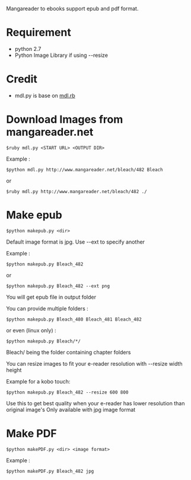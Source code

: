Mangareader to ebooks support epub and pdf format.

Requirement
===========

* python 2.7
* Python Image Library if using --resize

Credit
======

* mdl.py is base on [mdl.rb](https://github.com/lukaszkorecki/mdl)

Download Images from mangareader.net
====================================

	$ruby mdl.py <START URL> <OUTPUT DIR> 

Example :

	$python mdl.py http://www.mangareader.net/bleach/482 Bleach

or

	$ruby mdl.py http://www.mangareader.net/bleach/482 ./

Make epub
=========

	$python makepub.py <dir>

Default image format is jpg. Use --ext to specify another

Example :

	$python makepub.py Bleach_482

or

    $python makepub.py Bleach_482 --ext png

You will get epub file in output folder


You can provide multiple folders :

    $python makepub.py Bleach_480 Bleach_481 Bleach_482

or even (linux only) :

    $python makepub.py Bleach/*/

Bleach/ being the folder containing chapter folders


You can resize images to fit your e-reader resolution with --resize width height

Example for a kobo touch:

    $python makepub.py Bleach_482 --resize 600 800

Use this to get best quality when your e-reader has lower resolution than original image's
Only available with jpg image format


Make PDF
========

	$python makePDF.py <dir> <image format>
	
Example :

	$python makePDF.py Bleach_482 jpg
